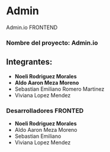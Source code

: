 # Admin
Admin.io FRONTEND
### Nombre del proyecto: Admin.io



## **Integrantes:**
- **Noeli Rodriguez Morales**
- **Aldo Aaron Meza Moreno**
- Sebastian Emiliano Romero Martinez
- Viviana Lopez Mendez

### Desarrolladores FRONTED
- **Noeli Rodriguez Morales**
- Aldo Aaron Meza Moreno
- Sebastian Emiliano
- Viviana Lopez Mendez

